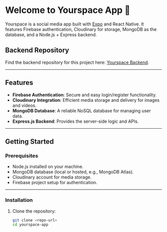 # Welcome to Yourspace App 👋

Yourspace is a social media app built with [Expo](https://expo.dev) and React Native. It features Firebase authentication, Cloudinary for storage, MongoDB as the database, and a Node.js + Express backend.

## Backend Repository
Find the backend repository for this project here: [Yourspace Backend](https://github.com/Ashes2004/yourspace-backend).

---

## Features

- **Firebase Authentication**: Secure and easy login/register functionality.
- **Cloudinary Integration**: Efficient media storage and delivery for images and videos.
- **MongoDB Database**: A reliable NoSQL database for managing user data.
- **Express.js Backend**: Provides the server-side logic and APIs.

---

## Getting Started

### Prerequisites

- Node.js installed on your machine.
- MongoDB database (local or hosted, e.g., MongoDB Atlas).
- Cloudinary account for media storage.
- Firebase project setup for authentication.

---

### Installation

1. Clone the repository:

   ```bash
   git clone <repo-url>
   cd yourspace-app
